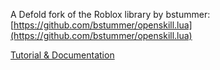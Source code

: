 A Defold fork of the Roblox library by bstummer:
[https://github.com/bstummer/openskill.lua](https://github.com/bstummer/openskill.lua)

[Tutorial & Documentation](https://bstummer.github.io/openskill.lua)
